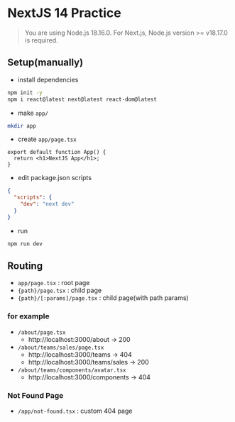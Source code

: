 # NextJS 14 Practice

> You are using Node.js 18.16.0. For Next.js, Node.js version >= v18.17.0 is required.

## Setup(manually)

- install dependencies

```bash
npm init -y
npm i react@latest next@latest react-dom@latest
```

- make `app/`

```bash
mkdir app
```

- create `app/page.tsx`

```tsx
export default function App() {
  return <h1>NextJS App</h1>;
}
```

- edit package.json scripts

```json
{
  "scripts": {
    "dev": "next dev"
  }
}
```

- run

```bash
npm run dev
```

## Routing

- `app/page.tsx` : root page
- `{path}/page.tsx` : child page
- `{path}/[:params]/page.tsx` : child page(with path params)

### for example

- `/about/page.tsx`
  - http://localhost:3000/about -> 200
- `/about/teams/sales/page.tsx`
  - http://localhost:3000/teams -> 404
  - http://localhost:3000/teams/sales -> 200
- `/about/teams/components/avatar.tsx`
  - http://localhost:3000/components -> 404

### Not Found Page

- `/app/not-found.tsx` : custom 404 page
